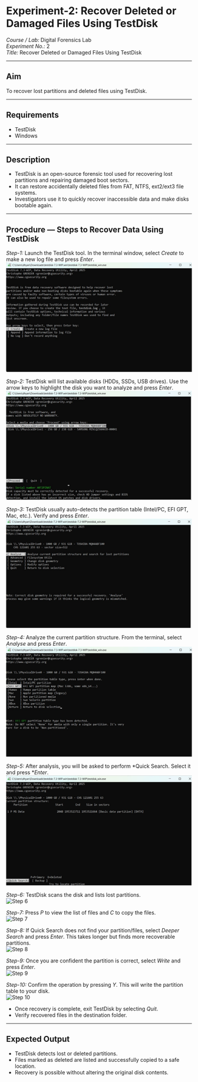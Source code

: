 # Experiment-2: Recover Deleted or Damaged Files Using TestDisk

*Course / Lab:* Digital Forensics Lab  
*Experiment No.:* 2  
*Title:* Recover Deleted or Damaged Files Using TestDisk  

---

## Aim
To recover lost partitions and deleted files using TestDisk.

---

## Requirements
- TestDisk  
- Windows  

---

## Description
- TestDisk is an open-source forensic tool used for recovering lost partitions and repairing damaged boot sectors.  
- It can restore accidentally deleted files from FAT, NTFS, ext2/ext3 file systems.  
- Investigators use it to quickly recover inaccessible data and make disks bootable again.  

---

## Procedure — Steps to Recover Data Using TestDisk

*Step-1:* Launch the TestDisk tool. In the terminal window, select *Create* to make a new log file and press *Enter*.  
![(images/exp2-step1.png)](https://github.com/varunsanjeevula/Digital-Forensics-/blob/59dab9ab9fb7db719139bd1aefc658aa293b2dd3/images/WhatsApp%20Image%202025-09-01%20at%2022.35.43_819d04de.jpg)

*Step-2:* TestDisk will list available disks (HDDs, SSDs, USB drives). Use the arrow keys to highlight the disk you want to analyze and press *Enter*.  
![(images/exp2-step2.png)](https://github.com/varunsanjeevula/Digital-Forensics-/blob/59dab9ab9fb7db719139bd1aefc658aa293b2dd3/images/WhatsApp%20Image%202025-09-01%20at%2022.35.44_ec493a00.jpg)

*Step-3:* TestDisk usually auto-detects the partition table (Intel/PC, EFI GPT, Mac, etc.). Verify and press *Enter*.  
![(images/exp2-step3.png)](https://github.com/varunsanjeevula/Digital-Forensics-/blob/59dab9ab9fb7db719139bd1aefc658aa293b2dd3/images/WhatsApp%20Image%202025-09-01%20at%2022.35.45_a2ea8727.jpg)

*Step-4:* Analyze the current partition structure. From the terminal, select *Analyse* and press *Enter*.  
![(images/exp2-step4.png)](https://github.com/varunsanjeevula/Digital-Forensics-/blob/59dab9ab9fb7db719139bd1aefc658aa293b2dd3/images/WhatsApp%20Image%202025-09-01%20at%2022.35.45_b138d377.jpg)

*Step-5:* After analysis, you will be asked to perform *Quick Search. Select it and press **Enter*.  
![(images/exp2-step5.png)](https://github.com/varunsanjeevula/Digital-Forensics-/blob/59dab9ab9fb7db719139bd1aefc658aa293b2dd3/images/WhatsApp%20Image%202025-09-01%20at%2022.35.46_6cc284a4.jpg)

*Step-6:* TestDisk scans the disk and lists lost partitions.  
![Step 6](images/exp2-step6.png)

*Step-7:* Press *P* to view the list of files and *C* to copy the files.  
![Step 7](images/exp2-step7.png)

*Step-8:* If Quick Search does not find your partition/files, select *Deeper Search* and press *Enter*. This takes longer but finds more recoverable partitions.  
![Step 8](images/exp2-step8.png)

*Step-9:* Once you are confident the partition is correct, select *Write* and press *Enter*.  
![Step 9](images/exp2-step9.png)

*Step-10:* Confirm the operation by pressing *Y*. This will write the partition table to your disk.  
![Step 10](images/exp2-step10.png)

- Once recovery is complete, exit TestDisk by selecting *Quit*.  
- Verify recovered files in the destination folder.  

---

## Expected Output
- TestDisk detects lost or deleted partitions.  
- Files marked as deleted are listed and successfully copied to a safe location.  
- Recovery is possible without altering the original disk contents.  

